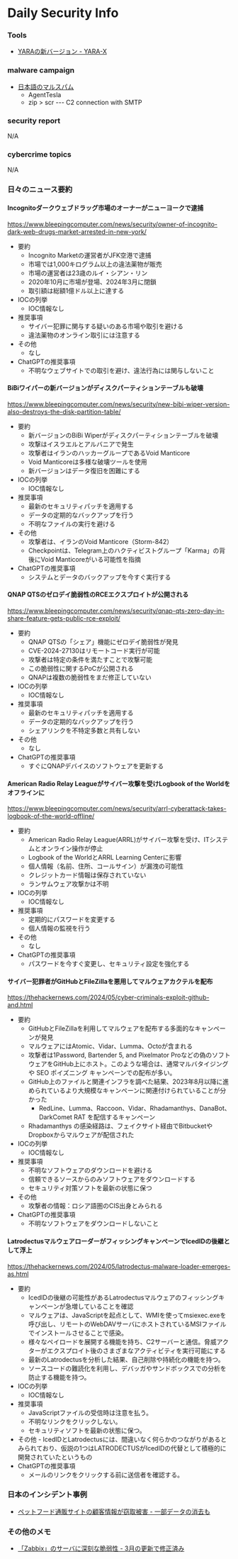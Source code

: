 # Daily Security Info

### Tools
- [YARAの新バージョン - YARA-X](https://blog.virustotal.com/2024/05/yara-is-dead-long-live-yara-x.html)

### malware campaign
- [日本語のマルスパム](https://twitter.com/bomccss/status/1792421180567441556)
    - AgentTesla
    - zip > scr --- C2 connection with SMTP

### security report
N/A

### cybercrime topics
N/A

### 日々のニュース要約

#### Incognitoダークウェブドラッグ市場のオーナーがニューヨークで逮捕
https://www.bleepingcomputer.com/news/security/owner-of-incognito-dark-web-drugs-market-arrested-in-new-york/

- 要約
    - Incognito Marketの運営者がJFK空港で逮捕
    - 市場では1,000キログラム以上の違法薬物が販売
    - 市場の運営者は23歳のルイ・シアン・リン
    - 2020年10月に市場が登場、2024年3月に閉鎖
    - 取引額は総額1億ドル以上に達する
- IOCの列挙
    - IOC情報なし
- 推奨事項
    - サイバー犯罪に関与する疑いのある市場や取引を避ける
    - 違法薬物のオンライン取引には注意する
- その他
    - なし
- ChatGPTの推奨事項
    - 不明なウェブサイトでの取引を避け、違法行為には関与しないこと

#### BiBiワイパーの新バージョンがディスクパーティションテーブルも破壊
https://www.bleepingcomputer.com/news/security/new-bibi-wiper-version-also-destroys-the-disk-partition-table/

- 要約
    - 新バージョンのBiBi Wiperがディスクパーティションテーブルを破壊
    - 攻撃はイスラエルとアルバニアで発生
    - 攻撃者はイランのハッカーグループであるVoid Manticore
    - Void Manticoreは多様な破壊ツールを使用
    - 新バージョンはデータ復旧を困難にする
- IOCの列挙
    - IOC情報なし
- 推奨事項
    - 最新のセキュリティパッチを適用する
    - データの定期的なバックアップを行う
    - 不明なファイルの実行を避ける
- その他
    - 攻撃者は、イランのVoid Manticore（Storm-842）
    - Checkpointは、Telegram上のハクティビストグループ「Karma」の背後にVoid Manticoreがいる可能性を指摘
- ChatGPTの推奨事項
    - システムとデータのバックアップを今すぐ実行する

#### QNAP QTSのゼロデイ脆弱性のRCEエクスプロイトが公開される
https://www.bleepingcomputer.com/news/security/qnap-qts-zero-day-in-share-feature-gets-public-rce-exploit/

- 要約
    - QNAP QTSの「シェア」機能にゼロデイ脆弱性が発見
    - CVE-2024-27130はリモートコード実行が可能
    - 攻撃者は特定の条件を満たすことで攻撃可能
    - この脆弱性に関するPoCが公開される
    - QNAPは複数の脆弱性をまだ修正していない
- IOCの列挙
    - IOC情報なし
- 推奨事項
    - 最新のセキュリティパッチを適用する
    - データの定期的なバックアップを行う
    - シェアリンクを不特定多数と共有しない
- その他
    - なし
- ChatGPTの推奨事項
    - すぐにQNAPデバイスのソフトウェアを更新する

#### American Radio Relay Leagueがサイバー攻撃を受けLogbook of the Worldをオフラインに
https://www.bleepingcomputer.com/news/security/arrl-cyberattack-takes-logbook-of-the-world-offline/

- 要約
    - American Radio Relay League(ARRL)がサイバー攻撃を受け、ITシステムとオンライン操作が停止
    - Logbook of the WorldとARRL Learning Centerに影響
    - 個人情報（名前、住所、コールサイン）が漏洩の可能性
    - クレジットカード情報は保存されていない
    - ランサムウェア攻撃かは不明
- IOCの列挙
    - IOC情報なし
- 推奨事項
    - 定期的にパスワードを変更する
    - 個人情報の監視を行う
- その他
    - なし
- ChatGPTの推奨事項
    - パスワードを今すぐ変更し、セキュリティ設定を強化する

#### サイバー犯罪者がGitHubとFileZillaを悪用してマルウェアカクテルを配布
https://thehackernews.com/2024/05/cyber-criminals-exploit-github-and.html

- 要約
    - GitHubとFileZillaを利用してマルウェアを配布する多面的なキャンペーンが発見
    - マルウェアにはAtomic、Vidar、Lumma、Octoが含まれる
    - 攻撃者は1Password, Bartender 5, and Pixelmator Proなどの偽のソフトウェアをGitHub上にホスト。このような場合は、通常マルバタイジングや SEO ポイズニング キャンペーンでの配布が多い。
    - GitHub上のファイルと関連インフラを調べた結果、2023年8月以降に進められているより大規模なキャンペーンに関連付けられていることが分かった
        - RedLine、Lumma、Raccoon、Vidar、Rhadamanthys、DanaBot、DarkComet RAT を配信するキャンペーン
    - Rhadamanthys の感染経路は、フェイクサイト経由でBitbucketやDropboxからマルウェアが配信された
- IOCの列挙
    - IOC情報なし
- 推奨事項
    - 不明なソフトウェアのダウンロードを避ける
    - 信頼できるソースからのみソフトウェアをダウンロードする
    - セキュリティ対策ソフトを最新の状態に保つ
- その他
    - 攻撃者の情報：ロシア語圏のCIS出身とみられる
- ChatGPTの推奨事項
    - 不明なソフトウェアをダウンロードしないこと

#### LatrodectusマルウェアローダーがフィッシングキャンペーンでIcedIDの後継として浮上
https://thehackernews.com/2024/05/latrodectus-malware-loader-emerges-as.html

- 要約
    - IcedIDの後継の可能性があるLatrodectusマルウェアのフィッシングキャンペーンが急増していることを確認
    - マルウェアは、JavaScriptを起点として、WMIを使ってmsiexec.exeを呼び出し、リモートのWebDAVサーバにホストされているMSIファイルでインストールさせることで感染。
    - 様々なペイロードを展開する機能を持ち、C2サーバーと通信。脅威アクターがエクスプロイト後のさまざまなアクティビティを実行可能にする
    - 最新のLatrodectusを分析した結果、自己削除や持続化の機能を持つ。
    - ソースコードの難読化を利用し、デバッガやサンドボックスでの分析を防止する機能を持つ。
- IOCの列挙
    - IOC情報なし
- 推奨事項
    - JavaScriptファイルの受信時は注意を払う。
    - 不明なリンクをクリックしない。
    - セキュリティソフトを最新の状態に保つ。
- その他
      - IcedIDとLatrodectusには、間違いなく何らかのつながりがあるとみられており、仮説の1つはLATRODECTUSがIcedIDの代替として積極的に開発されていたというもの
- ChatGPTの推奨事項
    - メールのリンクをクリックする前に送信者を確認する。

### 日本のインシデント事例
- [ペットフード通販サイトの顧客情報が窃取被害 - 一部データの消去も](https://www.security-next.com/157147)

### その他のメモ
- [「Zabbix」のサーバに深刻な脆弱性 - 3月の更新で修正済み](https://www.security-next.com/157209)